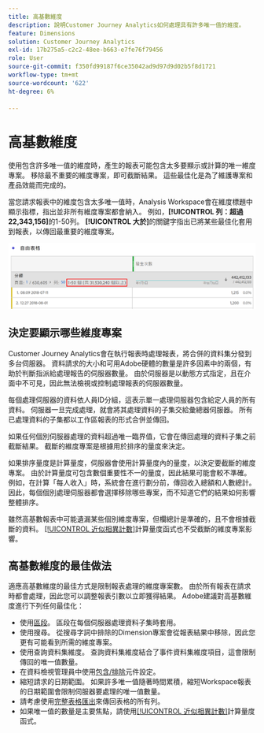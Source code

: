 ```yaml
---
title: 高基數維度
description: 說明Customer Journey Analytics如何處理具有許多唯一值的維度。
feature: Dimensions
solution: Customer Journey Analytics
exl-id: 17b275a5-c2c2-48ee-b663-e7fe76f79456
role: User
source-git-commit: f350fd99187f6ce35042ad9d97d9d02b5f8d1721
workflow-type: tm+mt
source-wordcount: '622'
ht-degree: 6%

---
```


# 高基數維度

使用包含許多唯一值的維度時，產生的報表可能包含太多要顯示或計算的唯一維度專案。 移除最不重要的維度專案，即可截斷結果。 這些最佳化是為了維護專案和產品效能而完成的。

當您請求報表中的維度包含太多唯一值時，Analysis Workspace會在維度標題中顯示指標，指出並非所有維度專案都會納入。 例如，**[!UICONTROL 列：超過22,343,156]**&#x200B;的1-50列。 **[!UICONTROL 大於]**&#x200B;的關鍵字指出已將某些最佳化套用到報表，以傳回最重要的維度專案。

![Workspace中的自由格式表格顯示「超過」關鍵字，可顯示1-50個超過22,343,156](assets/high-cardinality.png)

## 決定要顯示哪些維度專案

Customer Journey Analytics會在執行報表時處理報表，將合併的資料集分發到多台伺服器。 資料請求的大小和可用Adobe硬體的數量是許多因素中的兩個，有助於判斷指派給處理報告的伺服器數量。 由於伺服器是以動態方式指定，且在介面中不可見，因此無法檢視或控制處理報表的伺服器數量。

每個處理伺服器的資料依人員ID分組，這表示單一處理伺服器包含給定人員的所有資料。 伺服器一旦完成處理，就會將其處理資料的子集交給彙總器伺服器。 所有已處理資料的子集都以工作區報表的形式合併並傳回。

如果任何個別伺服器處理的資料超過唯一臨界值，它會在傳回處理的資料子集之前截斷結果。 截斷的維度專案是根據用於排序的量度來決定。

如果排序量度是計算量度，伺服器會使用計算量度內的量度，以決定要截斷的維度專案。 由於計算量度可包含數個重要性不一的量度，因此結果可能會較不準確。 例如，在計算「每人收入」時，系統會在進行劃分前，傳回收入總額和人數總計。 因此，每個個別處理伺服器都會選擇移除哪些專案，而不知道它們的結果如何影響整體排序。

雖然高基數報表中可能遺漏某些個別維度專案，但欄總計是準確的，且不會根據截斷的資料。 [[!UICONTROL 近似相異計數]](/help/components/calc-metrics/cm-adv-functions.md#approximate-count-distinct)計算量度函式也不受截斷的維度專案影響。

## 高基數維度的最佳做法

適應高基數維度的最佳方式是限制報表處理的維度專案數。 由於所有報表在請求時都會處理，因此您可以調整報表引數以立即獲得結果。 Adobe建議對高基數維度進行下列任何最佳化：

* 使用[區段](/help/components/segments/seg-create.md)。 區段在每個伺服器處理資料子集時套用。
* 使用搜尋。 從搜尋字詞中排除的Dimension專案會從報表結果中移除，因此您更有可能看到所需的維度專案。
* 使用查詢資料集維度。 查詢資料集維度結合了事件資料集維度項目，這會限制傳回的唯一值數量。
* 在資料檢視管理員中使用[包含/排除](/help/data-views/component-settings/include-exclude-values.md)元件設定。
* 縮短請求的日期範圍。 如果許多唯一值隨著時間累積，縮短Workspace報表的日期範圍會限制伺服器要處理的唯一值數量。
* 請考慮使用[完整表格匯出](/help/analysis-workspace/export/export-cloud.md)來傳回表格的所有列。
* 如果唯一值的數量是主要焦點，請使用[[!UICONTROL 近似相異計數]](/help/components/calc-metrics/cm-adv-functions.md#approximate-count-distinct)計算量度函式。
